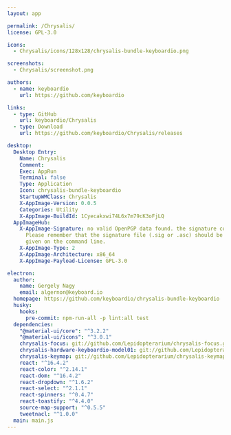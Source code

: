 ```yaml
---
layout: app

permalink: /Chrysalis/
license: GPL-3.0

icons:
  - Chrysalis/icons/128x128/chrysalis-bundle-keyboardio.png

screenshots:
  - Chrysalis/screenshot.png

authors:
  - name: keyboardio
    url: https://github.com/keyboardio

links:
  - type: GitHub
    url: keyboardio/Chrysalis
  - type: Download
    url: https://github.com/keyboardio/Chrysalis/releases

desktop:
  Desktop Entry:
    Name: Chrysalis
    Comment: 
    Exec: AppRun
    Terminal: false
    Type: Application
    Icon: chrysalis-bundle-keyboardio
    StartupWMClass: Chrysalis
    X-AppImage-Version: 0.0.5
    Categories: Utility
    X-AppImage-BuildId: 1Cyecakxwi74L6x7m79cK3oFjLQ
  AppImageHub:
    X-AppImage-Signature: no valid OpenPGP data found. the signature could not be verified.
      Please remember that the signature file (.sig or .asc) should be the first file
      given on the command line.
    X-AppImage-Type: 2
    X-AppImage-Architecture: x86_64
    X-AppImage-Payload-License: GPL-3.0

electron:
  author:
    name: Gergely Nagy
    email: algernon@keyboard.io
  homepage: https://github.com/keyboardio/chrysalis-bundle-keyboardio
  husky:
    hooks:
      pre-commit: npm-run-all -p lint:all test
  dependencies:
    "@material-ui/core": "^3.2.2"
    "@material-ui/icons": "^3.0.1"
    chrysalis-focus: git://github.com/Lepidopterarium/chrysalis-focus.git#master
    chrysalis-hardware-keyboardio-model01: git://github.com/Lepidopterarium/chrysalis-hardware-keyboardio-model01.git#master
    chrysalis-keymap: git://github.com/Lepidopterarium/chrysalis-keymap.git#master
    react: "^16.4.2"
    react-color: "^2.14.1"
    react-dom: "^16.4.2"
    react-dropdown: "^1.6.2"
    react-select: "^2.1.1"
    react-spinners: "^0.4.7"
    react-toastify: "^4.4.0"
    source-map-support: "^0.5.5"
    tweetnacl: "^1.0.0"
  main: main.js
---
```

